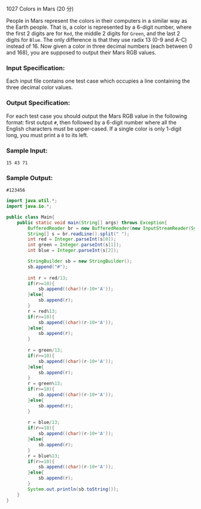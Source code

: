 1027 Colors in Mars (20 分)

People in Mars represent the colors in their computers in a similar way as the Earth people. That is, a color is represented by a 6-digit number, where the first 2 digits are for `Red`, the middle 2 digits for `Green`, and the last 2 digits for `Blue`. The only difference is that they use radix 13 (0-9 and A-C) instead of 16. Now given a color in three decimal numbers (each between 0 and 168), you are supposed to output their Mars RGB values.

### Input Specification:

Each input file contains one test case which occupies a line containing the three decimal color values.

### Output Specification:

For each test case you should output the Mars RGB value in the following format: first output `#`, then followed by a 6-digit number where all the English characters must be upper-cased. If a single color is only 1-digit long, you must print a `0` to its left.

### Sample Input:

```in
15 43 71
```

### Sample Output:

```out
#123456
```

```java
import java.util.*;
import java.io.*;

public class Main{
    public static void main(String[] args) throws Exception{
        BufferedReader br = new BufferedReader(new InputStreamReader(System.in));
        String[] s = br.readLine().split(" ");
        int red = Integer.parseInt(s[0]);
        int green = Integer.parseInt(s[1]);
        int blue = Integer.parseInt(s[2]);

        StringBuilder sb = new StringBuilder();
        sb.append("#");
        
        int r = red/13;
        if(r>=10){
            sb.append((char)(r-10+'A'));
        }else{
            sb.append(r);
        }
        r = red%13;
        if(r>=10){
            sb.append((char)(r-10+'A'));
        }else{
            sb.append(r);
        }
        
        r = green/13;
        if(r>=10){
            sb.append((char)(r-10+'A'));
        }else{
            sb.append(r);
        }
        r = green%13;
        if(r>=10){
            sb.append((char)(r-10+'A'));
        }else{
            sb.append(r);
        }
        
        r = blue/13;
        if(r>=10){
            sb.append((char)(r-10+'A'));
        }else{
            sb.append(r);
        }
        r = blue%13;
        if(r>=10){
            sb.append((char)(r-10+'A'));
        }else{
            sb.append(r);
        }
        System.out.println(sb.toString());
    }
}
```

